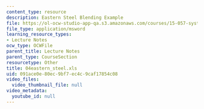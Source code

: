 ```yaml
---
content_type: resource
description: Eastern Steel Blending Example
file: https://ol-ocw-studio-app-qa.s3.amazonaws.com/courses/15-057-systems-optimization-spring-2003/091ace0e80ec9bf7ec4c9caf17854c08_04eastern_steel.xls
file_type: application/msword
learning_resource_types:
- Lecture Notes
ocw_type: OCWFile
parent_title: Lecture Notes
parent_type: CourseSection
resourcetype: Other
title: 04eastern_steel.xls
uid: 091ace0e-80ec-9bf7-ec4c-9caf17854c08
video_files:
  video_thumbnail_file: null
video_metadata:
  youtube_id: null
---
```

